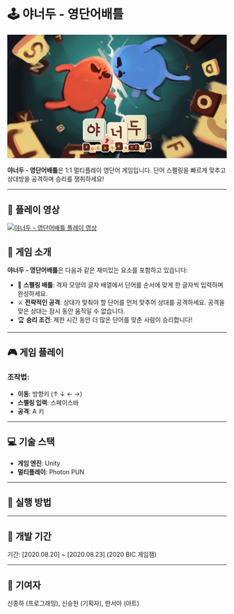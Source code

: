 # 🕹️ 야너두 - 영단어배틀

![타이틀](https://github.com/twglhk/bic2020-memory-tile/blob/main/BIC_Memory%20Tiles/%EB%A6%AC%EC%86%8C%EC%8A%A4/%ED%83%80%EC%9D%B4%ED%8B%80%20%ED%99%94%EB%A9%B4.png)

**야너두 - 영단어배틀**은 1:1 멀티플레이 영단어 게임입니다. 단어 스펠링을 빠르게 맞추고 상대방을 공격하며 승리를 쟁취하세요!

---

## 🎥 플레이 영상

[![야너두 - 영단어배틀 플레이 영상](https://img.youtube.com/vi/l4TK7MFV2Ew/0.jpg)](https://youtu.be/l4TK7MFV2Ew)


## 📖 게임 소개

**야너두 - 영단어배틀**은 다음과 같은 재미있는 요소를 포함하고 있습니다:
- 🧩 **스펠링 배틀**: 격자 모양의 글자 배열에서 단어를 순서에 맞게 한 글자씩 입력하며 완성하세요.
- ⚔️ **전략적인 공격**: 상대가 맞춰야 할 단어를 먼저 맞추어 상대를 공격하세요. 공격을 맞은 상대는 잠시 동안 움직일 수 없습니다.
- 🏆 **승리 조건**: 제한 시간 동안 더 많은 단어를 맞춘 사람이 승리합니다!

---

## 🎮 게임 플레이
### 조작법:
- **이동**: 방향키 (↑ ↓ ← →)
- **스펠링 입력**: 스페이스바
- **공격**: A 키

---

## 💻 기술 스택
- **게임 엔진**: Unity
- **멀티플레이**: Photon PUN

---

## 🚀 실행 방법


---

## 📅 개발 기간
기간: [2020.08.20] ~ [2020.08.23] (2020 BIC 게임잼)

---

## 🙌 기여자
신종하 (프로그래밍), 신승헌 (기획자), 한서아 (아트)


